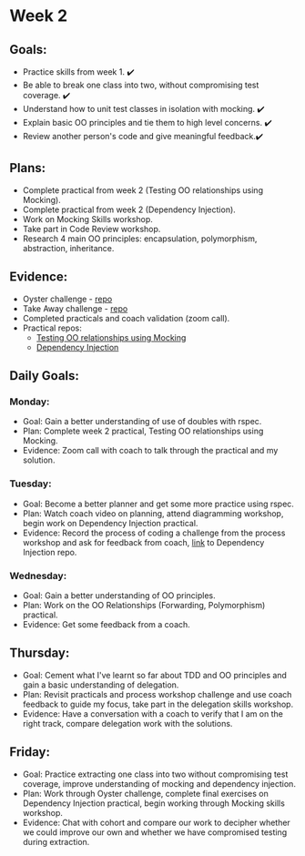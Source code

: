 # Week 2


## Goals:
- Practice skills from week 1. ✔️
- Be able to break one class into two, without compromising test coverage. ✔️
- Understand how to unit test classes in isolation with mocking. ✔️
- Explain basic OO principles and tie them to high level concerns. ✔️
- Review another person's code and give meaningful feedback.✔️

## Plans:
- Complete practical from week 2 (Testing OO relationships using Mocking). 
- Complete practical from week 2 (Dependency Injection).
- Work on Mocking Skills workshop.
- Take part in Code Review workshop. 
- Research 4 main OO principles: encapsulation, polymorphism, abstraction, inheritance.

## Evidence:
- Oyster challenge - [repo](https://github.com/emilyalice2708/oystercard-challenge)
- Take Away challenge - [repo](https://github.com/emilyalice2708/takeaway-challenge)
- Completed practicals and coach validation (zoom call).
- Practical repos: 
  - [Testing OO relationships using Mocking](https://github.com/emilyalice2708/testing_relationships_between_classes)
  - [Dependency Injection](https://github.com/emilyalice2708/dependency_injection_practical)
  
## Daily Goals:
### Monday:
- Goal: Gain a better understanding of use of doubles with rspec.
- Plan: Complete week 2 practical, Testing OO relationships using Mocking.
- Evidence: Zoom call with coach to talk through the practical and my solution.

### Tuesday:
- Goal: Become a better planner and get some more practice using rspec.
- Plan: Watch coach video on planning, attend diagramming workshop, begin work on Dependency Injection practical.
- Evidence: Record the process of coding a challenge from the process workshop and ask for feedback from coach, [link](https://github.com/emilyalice2708/dependency_injection_practical) to Dependency Injection repo.

### Wednesday:
- Goal: Gain a better understanding of OO principles.
- Plan: Work on the OO Relationships (Forwarding, Polymorphism) practical.
- Evidence: Get some feedback from a coach.

## Thursday:
- Goal: Cement what I've learnt so far about TDD and OO principles and gain a basic understanding of delegation.
- Plan: Revisit practicals and process workshop challenge and use coach feedback to guide my focus, take part in the delegation skills workshop.
- Evidence: Have a conversation with a coach to verify that I am on the right track, compare delegation work with the solutions.

## Friday:
- Goal: Practice extracting one class into two without compromising test coverage, improve understanding of mocking and dependency injection.
- Plan: Work through Oyster challenge, complete final exercises on Dependency Injection practical, begin working through Mocking skills workshop.
- Evidence: Chat with cohort and compare our work to decipher whether we could improve our own and whether we have compromised testing during extraction.
